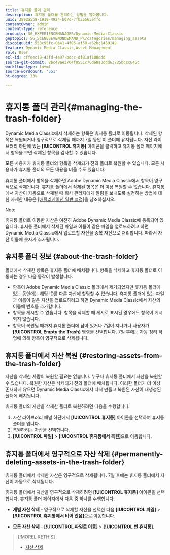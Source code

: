 ```yaml
---
title: 휴지통 폴더 관리
description: 휴지통 폴더를 관리하는 방법을 알아봅니다.
uuid: 3992a5b8-1919-4924-b07d-7fb25565effd
contentOwner: admin
content-type: reference
products: SG_EXPERIENCEMANAGER/Dynamic-Media-Classic
geptopics: SG_SCENESEVENONDEMAND_PK/categories/managing_assets
discoiquuid: 553c95fc-0a41-4f06-af50-a62bc1438149
feature: Dynamic Media Classic,Asset Management
role: User
exl-id: cffeec19-43fd-4a97-bdcc-df81af108ddd
source-git-commit: 8bc49ae3704f0551c70d68a0ddd63725bdcc645c
workflow-type: tm+mt
source-wordcount: '551'
ht-degree: 33%

---
```


# 휴지통 폴더 관리{#managing-the-trash-folder}

Dynamic Media Classic에서 삭제하는 항목은 휴지통 폴더로 이동됩니다. 삭제된 항목은 복원되거나 영구적으로 삭제될 때까지 7일 동안 이 폴더에 유지됩니다. 자산 라이브러리 하단에 있는 **[!UICONTROL 휴지통]** 아이콘을 클릭하고 휴지통 폴더 페이지에서 항목을 보면 삭제된 항목을 검사할 수 있습니다.

모든 사용자가 휴지통 폴더의 항목을 삭제되기 전의 폴더로 복원할 수 있습니다. 모든 사용자가 휴지통 폴더의 모든 내용을 비울 수도 있습니다.

휴지통 폴더에서 항목을 삭제하면 Adobe Dynamic Media Classic에서 항목이 영구적으로 삭제됩니다. 휴지통 폴더에서 삭제된 항목은 더 이상 복원할 수 없습니다. 휴지통에서 자산이 자동으로 삭제될 때 회사 관리자에게 알림을 보내도록 설정하는 방법에 대한 자세한 내용은 [[애플리케이션 일반 설정]](application-setup.md#general_settings)을 참조하십시오.

>[!NOTE]
>
>휴지통 폴더로 이동한 자산은 여전히 Adobe Dynamic Media Classic에 등록되어 있습니다. 휴지통 폴더에서 삭제된 파일과 이름이 같은 파일을 업로드하려고 하면 Dynamic Media Classic에서 업로드할 자산을 중복 자산으로 처리합니다. 따라서 자산 이름에 숫자가 추가됩니다.

## 휴지통 폴더 정보 {#about-the-trash-folder}

폴더에서 삭제한 항목은 휴지통 폴더에 배치됩니다. 항목을 삭제하고 휴지통 폴더로 이동하는 경우 다음 동작이 발생합니다.

* 항목이 Adobe Dynamic Media Classic 폴더에서 제거되었지만 휴지통 폴더에 있는 동안에는 해당 ID를 다른 자산에 할당할 수 없습니다. 휴지통 폴더에 있는 파일과 이름이 같은 자산을 업로드하려고 하면 Dynamic Media Classic에서 자산의 이름에 번호를 추가합니다.
* 항목을 게시할 수 없습니다. 항목을 삭제할 때 게시로 표시된 경우에도 항목이 게시되지 않습니다.
* 항목이 복원될 때까지 휴지통 폴더에 남아 있거나 7일이 지나거나 사용자가 **[!UICONTROL Empty the Trash]** 명령을 선택합니다. 7일 후에는 자동 정리 작업에 의해 항목이 영구적으로 삭제됩니다.

## 휴지통 폴더에서 자산 복원 {#restoring-assets-from-the-trash-folder}

자산을 삭제한 사람이 복원할 필요는 없습니다. 누구나 휴지통 폴더에서 자산을 복원할 수 있습니다. 복원한 자산은 삭제되기 전의 폴더에 배치됩니다. 이러한 폴더가 더 이상 존재하지 않으면 Dynamic Media Classic에서 다시 만들고 복원된 자산이 재생성된 폴더에 배치됩니다.

휴지통 폴더의 자산을 삭제한 폴더로 복원하려면 다음을 수행합니다.

1. 자산 라이브러리 패널 하단에서 **[!UICONTROL 휴지통]** 아이콘을 선택하여 휴지통 폴더를 엽니다.
1. 복원하려는 자산을 선택합니다.
1. **[!UICONTROL 파일]** > **[!UICONTROL 휴지통에서 복원]**&#x200B;으로 이동합니다.

## 휴지통 폴더에서 영구적으로 자산 삭제 {#permanently-deleting-assets-in-the-trash-folder}

휴지통 폴더에서 삭제한 자산은 영구적으로 삭제됩니다. 7일 후에는 휴지통 폴더에서 자산이 자동으로 삭제됩니다.

휴지통 폴더에서 자산을 영구적으로 삭제하려면 **[!UICONTROL 휴지통]** 아이콘을 선택합니다. 휴지통 폴더 페이지에서 다음 중 하나를 수행합니다.

* **개별 자산 삭제**  - 영구적으로 삭제할 자산을 선택한 다음  **[!UICONTROL 파일]**  >  **[!UICONTROL 휴지통에서 비어 있음]**&#x200B;으로 이동합니다.

* **모든 자산 삭제**  -  **[!UICONTROL 파일로 이동]**  >  **[!UICONTROL 빈 휴지통]**.

>[!MORELIKETHIS]
>
>* [자산 삭제](moving-renaming-deleting-assets.md#delete_assets)

